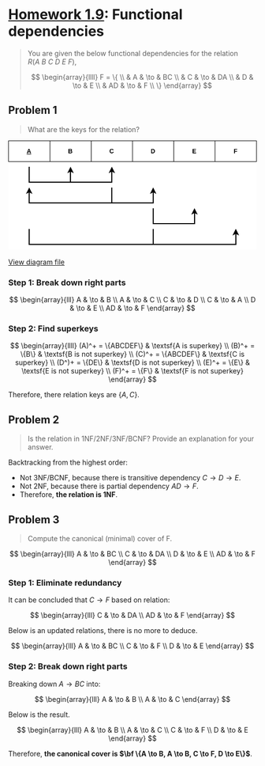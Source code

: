 <!-- hotfix: KaTeX -->
<!-- https://github.com/yzane/vscode-markdown-pdf/issues/21/ -->
<script type="text/javascript" src="http://cdn.mathjax.org/mathjax/latest/MathJax.js?config=TeX-AMS-MML_HTMLorMML"></script>
<script type="text/x-mathjax-config">MathJax.Hub.Config({ tex2jax: { inlineMath: [['$', '$']] }, messageStyle: 'none' });</script>

# [Homework 1.9](https://github.com/hanggrian/IIT-CS425/blob/assets/assignments/hw9.pdf): Functional dependencies

> You are given the below functional dependencies for the
  relation $R(A\ B\ C\ D\ E\ F)$,
>
> $$
> \begin{array}{llll}
>   F = \{ \\
>   & A & \to & BC \\
>   & C & \to & DA \\
>   & D & \to & E \\
>   & AD & \to & F \\
>   \}
> \end{array}
> $$

## Problem 1

> What are the keys for the relation?

![The NMF diagram.](https://github.com/hanggrian/IIT-CS425/raw/assets/nmf/hw9.svg)

[View diagram file](https://github.com/hanggrian/IIT-CS425/blob/main/nmf/hw9.drawio)

### Step 1: Break down right parts

$$
\begin{array}{lll}
  A & \to & B \\
  A & \to & C \\
  C & \to & D \\
  C & \to & A \\
  D & \to & E \\
  AD & \to & F
\end{array}
$$

### Step 2: Find superkeys

$$
\begin{array}{llll}
  (A)^+ = \{ABCDEF\} & \textsf{A is superkey} \\
  (B)^+ = \{B\} & \textsf{B is not superkey} \\
  (C)^+ = \{ABCDEF\} & \textsf{C is superkey} \\
  (D^)+ = \{DE\} & \textsf{D is not superkey} \\
  (E)^+ = \{E\} & \textsf{E is not superkey} \\
  (F)^+ = \{F\} & \textsf{F is not superkey}
\end{array}
$$

Therefore, there relation keys are $\{A,C\}$.

## Problem 2

> Is the relation in 1NF/2NF/3NF/BCNF? Provide an explanation for your answer.

Backtracking from the highest order:

- Not 3NF/BCNF, because there is transitive dependency $C \to D \to E$.
- Not 2NF, because there is partial dependency $AD \to F$.
- Therefore, **the relation is 1NF**.

## Problem 3

> Compute the canonical (minimal) cover of F.

$$
\begin{array}{lll}
  A & \to & BC \\
  C & \to & DA \\
  D & \to & E \\
  AD & \to & F
\end{array}
$$

### Step 1: Eliminate redundancy

It can be concluded that $C \to F$ based on relation:

$$
\begin{array}{lll}
  C & \to & DA \\
  AD & \to & F
\end{array}
$$

Below is an updated relations, there is no more to deduce.

$$
\begin{array}{lll}
  A & \to & BC \\
  C & \to & F \\
  D & \to & E
\end{array}
$$

### Step 2: Break down right parts

Breaking down $A \to BC$ into:

$$
\begin{array}{lll}
  A & \to & B \\
  A & \to & C
\end{array}
$$

Below is the result.

$$
\begin{array}{lll}
  A & \to & B \\
  A & \to & C \\
  C & \to & F \\
  D & \to & E
\end{array}
$$

Therefore, **the canonical cover
is $\bf \{A \to B, A \to B, C \to F, D \to E\}$**.
